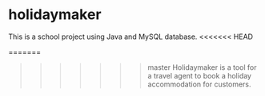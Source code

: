 # holidaymaker

This is a school project using Java and MySQL database.
<<<<<<< HEAD

=======
>>>>>>> master
Holidaymaker is a tool for a travel agent to book a holiday accommodation for customers.
